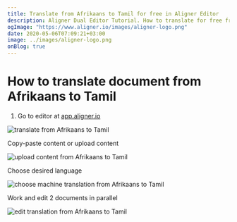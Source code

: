 ```yaml
---
title: Translate from Afrikaans to Tamil for free in Aligner Editor
description: Aligner Dual Editor Tutorial. How to translate for free from Afrikaans to Tamil. Aligner is multilingual document management platform. 
ogImage: "https://www.aligner.io/images/aligner-logo.png"
date: 2020-05-06T07:09:21+03:00
image: ../images/aligner-logo.png
onBlog: true
---
```


# How to translate document from Afrikaans to Tamil

1. Go to editor at [app.aligner.io](https://app.aligner.io "Aligner App web page")

![translate from Afrikaans to Tamil](../aligner-blank-editor.png "translate from Afrikaans to Tamil")

Copy-paste content or upload content

![upload content from Afrikaans to Tamil](../aligner-uploaded-document.png "upload content from Afrikaans to Tamil")

Choose desired language

![choose machine translation from Afrikaans to Tamil](../aligner-language-dropdown.png "choose machine translation from Afrikaans to Tamil")

Work and edit 2 documents in parallel

![edit translation from Afrikaans to Tamil](../aligner-double-sitded-editor.png "edit translation from Afrikaans to Tamil")

